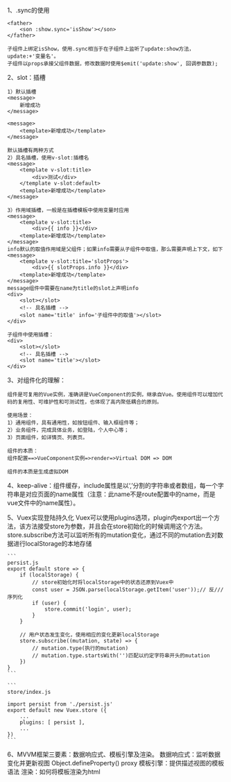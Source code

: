 1、.sync的使用

    <father>
        <son :show.sync='isShow'></son>
    </father>
    
    子组件上绑定isShow，使用.sync相当于在子组件上监听了update:show方法，update:+'变量名'。
    子组件以props承接父组件数据，修改数据时使用$emit('update:show', 回调参数数);
2、slot：插槽

    1）默认插槽
    <message>
        新增成功    
    </message>

    <message>
        <template>新增成功</template>
    </message>

    默认插槽有两种方式
    2）具名插槽，使用v-slot:插槽名
    <message>
        <template v-slot:title>
            <div>测试</div>
        </template v-slot:default>
        <template>新增成功</template>
    </message>

    3）作用域插槽，一般是在插槽模板中使用变量时应用
    <message>
        <template v-slot:title>
            <div>{{ info }}</div>
        <template>新增成功</template>
    </message>
    info默认的取值作用域是父组件；如果info需要从子组件中取值，那么需要声明上下文，如下
    <message>
        <template v-slot:title='slotProps'>
            <div>{{ slotProps.info }}</div>
        <template>新增成功</template>
    </message>
    message组件中需要在name为title的slot上声明info
    <div>
        <slot></slot>
        <!-- 具名插槽 -->
        <slot name='title' info='子组件中的取值'></slot>
    </div>

    子组件中使用插槽：
    <div>
        <slot></slot>
        <!-- 具名插槽 -->
        <slot name='title'></slot>
    </div>

3、对组件化的理解：

    组件是可复用的Vue实例，准确讲是VueComponent的实例，继承自Vue。使用组件可以增加代码的复用性、可维护性和可测试性，也体现了高内聚低耦合的原则。

    使用场景：
    1）通用组件，具有通用性，如按钮组件、输入框组件等；
    2）业务组件，完成具体业务，如登陆，个人中心等；
    3）页面组件，如详情页、列表页。

    组件的本质：
    组件配置==>VueComponent实例=>render=>Virtual DOM => DOM
    
    组件的本质是生成虚拟DOM

4、keep-alive：组件缓存，include属性是以‘,’分割的字符串或者数组，每一个字符串是对应页面的name属性（注意：此name不是route配置中的name，而是vue文件中的name属性）。

5、Vuex实现登陆持久化
    Vuex可以使用plugins选项，plugin内export出一个方法，该方法接受store为参数，并且会在store初始化的时候调用这个方法。
    store.subscribe方法可以监听所有的mutation变化，通过不同的mutation去对数据进行localStorage的本地存储

    ```
    persist.js
    export default store => {
        if (localStorage) {
            // store初始化时将localStorage中的状态还原到Vuex中
            const user = JSON.parse(localStorage.getItem('user'));// 反///序列化
            if (user) {
                store.commit('login', user);
            }
        }

        // 用户状态发生变化，使用相应的变化更新localStorage
        store.subscribe((mutation, state) => {
            // mutation.type(执行的mutation)
            // mutation.type.startsWith('')匹配以约定字符串开头的mutation
        })
    }
    ```

    ```
    store/index.js

    import persist from './persist.js'
    export default new Vuex.store ({
        ...
        plugins: [ persist ],
        ...
    })
    ```

6、MVVM框架三要素：数据响应式、模板引擎及渲染。
    数据响应式：监听数据变化并更新视图
        Object.defineProperty()
        proxy
    模板引擎：提供描述视图的模板语法
    渲染：如何将模板渲染为html